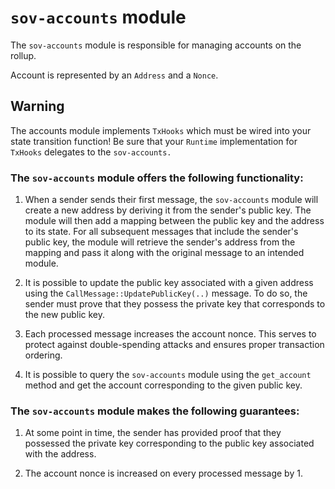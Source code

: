 # `sov-accounts` module

The `sov-accounts` module is responsible for managing accounts on the rollup.

Account is represented by an `Address` and a `Nonce`.

## Warning

The accounts module implements `TxHooks` which must be wired into your state transition function! Be sure that your `Runtime` implementation for `TxHooks` delegates to the `sov-accounts.` 

### The `sov-accounts` module offers the following functionality:

1. When a sender sends their first message, the `sov-accounts` module will create a new address by deriving it from the sender's public key.
   The module will then add a mapping between the public key and the address to its state. For all subsequent messages that include the sender's public key,
   the module will retrieve the sender's address from the mapping and pass it along with the original message to an intended module.

1. It is possible to update the public key associated with a given address using the `CallMessage::UpdatePublicKey(..)` message.
   To do so, the sender must prove that they possess the private key that corresponds to the new public key.

1. Each processed message increases the account nonce. This serves to protect against double-spending attacks and ensures proper transaction ordering.

1. It is possible to query the `sov-accounts` module using the `get_account` method and get the account corresponding to the given public key.

### The `sov-accounts` module makes the following guarantees:

1. At some point in time, the sender has provided proof that they possessed the private key corresponding to the public key associated with the address.

1. The account nonce is increased on every processed message by 1.
